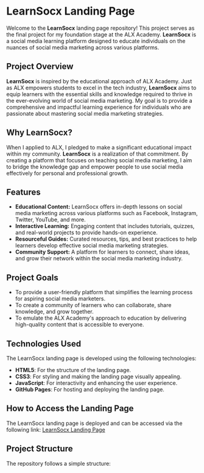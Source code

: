 # LearnSocx Landing Page

Welcome to the **LearnSocx** landing page repository! This project serves as the final project for my foundation stage at the ALX Academy. **LearnSocx** is a social media learning platform designed to educate individuals on the nuances of social media marketing across various platforms.

## Project Overview

**LearnSocx** is inspired by the educational approach of ALX Academy. Just as ALX empowers students to excel in the tech industry, **LearnSocx** aims to equip learners with the essential skills and knowledge required to thrive in the ever-evolving world of social media marketing. My goal is to provide a comprehensive and impactful learning experience for individuals who are passionate about mastering social media marketing strategies.

## Why LearnSocx?

When I applied to ALX, I pledged to make a significant educational impact within my community. **LearnSocx** is a realization of that commitment. By creating a platform that focuses on teaching social media marketing, I aim to bridge the knowledge gap and empower people to use social media effectively for personal and professional growth.

## Features

- **Educational Content:** LearnSocx offers in-depth lessons on social media marketing across various platforms such as Facebook, Instagram, Twitter, YouTube, and more.
- **Interactive Learning:** Engaging content that includes tutorials, quizzes, and real-world projects to provide hands-on experience.
- **Resourceful Guides:** Curated resources, tips, and best practices to help learners develop effective social media marketing strategies.
- **Community Support:** A platform for learners to connect, share ideas, and grow their network within the social media marketing industry.

## Project Goals

- To provide a user-friendly platform that simplifies the learning process for aspiring social media marketers.
- To create a community of learners who can collaborate, share knowledge, and grow together.
- To emulate the ALX Academy's approach to education by delivering high-quality content that is accessible to everyone.

## Technologies Used

The LearnSocx landing page is developed using the following technologies:

- **HTML5**: For the structure of the landing page.
- **CSS3**: For styling and making the landing page visually appealing.
- **JavaScript**: For interactivity and enhancing the user experience.
- **GitHub Pages**: For hosting and deploying the landing page.

## How to Access the Landing Page

The LearnSocx landing page is deployed and can be accessed via the following link: [LearnSocx Landing Page](https://your-username.github.io/learnsocx_landing_page)

## Project Structure

The repository follows a simple structure:

